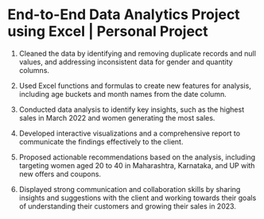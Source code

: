 # End-to-End Data Analytics Project using Excel | Personal Project

1. Cleaned the data by identifying and removing duplicate records and null values, and addressing inconsistent data for gender and quantity columns.

2. Used Excel functions and formulas to create new features for analysis, including age buckets and month names from the date column.

3. Conducted data analysis to identify key insights, such as the highest sales in March 2022 and women generating the most sales.

4. Developed interactive visualizations and a comprehensive report to communicate the findings effectively to the client.

5. Proposed actionable recommendations based on the analysis, including targeting women aged 20 to 40 in Maharashtra, Karnataka, and UP with new offers and coupons.

6. Displayed strong communication and collaboration skills by sharing insights and suggestions with the client and working towards their goals of understanding their customers and growing 
their sales in 2023.
